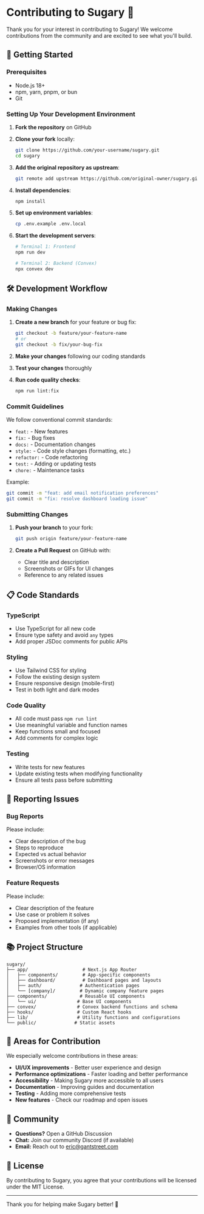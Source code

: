 # Contributing to Sugary 🍭

Thank you for your interest in contributing to Sugary! We welcome contributions from the community and are excited to see what you'll build.

## 🚀 Getting Started

### Prerequisites
- Node.js 18+
- npm, yarn, pnpm, or bun
- Git

### Setting Up Your Development Environment

1. **Fork the repository** on GitHub
2. **Clone your fork** locally:
   ```bash
   git clone https://github.com/your-username/sugary.git
   cd sugary
   ```

3. **Add the original repository as upstream**:
   ```bash
   git remote add upstream https://github.com/original-owner/sugary.git
   ```

4. **Install dependencies**:
   ```bash
   npm install
   ```

5. **Set up environment variables**:
   ```bash
   cp .env.example .env.local
   ```

6. **Start the development servers**:
   ```bash
   # Terminal 1: Frontend
   npm run dev
   
   # Terminal 2: Backend (Convex)
   npx convex dev
   ```

## 🛠️ Development Workflow

### Making Changes

1. **Create a new branch** for your feature or bug fix:
   ```bash
   git checkout -b feature/your-feature-name
   # or
   git checkout -b fix/your-bug-fix
   ```

2. **Make your changes** following our coding standards
3. **Test your changes** thoroughly
4. **Run code quality checks**:
   ```bash
   npm run lint:fix
   ```

### Commit Guidelines

We follow conventional commit standards:

- `feat:` - New features
- `fix:` - Bug fixes
- `docs:` - Documentation changes
- `style:` - Code style changes (formatting, etc.)
- `refactor:` - Code refactoring
- `test:` - Adding or updating tests
- `chore:` - Maintenance tasks

Example:
```bash
git commit -m "feat: add email notification preferences"
git commit -m "fix: resolve dashboard loading issue"
```

### Submitting Changes

1. **Push your branch** to your fork:
   ```bash
   git push origin feature/your-feature-name
   ```

2. **Create a Pull Request** on GitHub with:
   - Clear title and description
   - Screenshots or GIFs for UI changes
   - Reference to any related issues

## 📋 Code Standards

### TypeScript
- Use TypeScript for all new code
- Ensure type safety and avoid `any` types
- Add proper JSDoc comments for public APIs

### Styling
- Use Tailwind CSS for styling
- Follow the existing design system
- Ensure responsive design (mobile-first)
- Test in both light and dark modes

### Code Quality
- All code must pass `npm run lint`
- Use meaningful variable and function names
- Keep functions small and focused
- Add comments for complex logic

### Testing
- Write tests for new features
- Update existing tests when modifying functionality
- Ensure all tests pass before submitting

## 🐛 Reporting Issues

### Bug Reports
Please include:
- Clear description of the bug
- Steps to reproduce
- Expected vs actual behavior
- Screenshots or error messages
- Browser/OS information

### Feature Requests
Please include:
- Clear description of the feature
- Use case or problem it solves
- Proposed implementation (if any)
- Examples from other tools (if applicable)

## 📚 Project Structure

```
sugary/
├── app/                    # Next.js App Router
│   ├── components/         # App-specific components
│   ├── dashboard/          # Dashboard pages and layouts
│   ├── auth/              # Authentication pages
│   └── [company]/         # Dynamic company feature pages
├── components/            # Reusable UI components
│   └── ui/               # Base UI components
├── convex/               # Convex backend functions and schema
├── hooks/                # Custom React hooks
├── lib/                  # Utility functions and configurations
└── public/              # Static assets
```

## 🎯 Areas for Contribution

We especially welcome contributions in these areas:

- **UI/UX improvements** - Better user experience and design
- **Performance optimizations** - Faster loading and better performance
- **Accessibility** - Making Sugary more accessible to all users
- **Documentation** - Improving guides and documentation
- **Testing** - Adding more comprehensive tests
- **New features** - Check our roadmap and open issues

## 💬 Community

- **Questions?** Open a GitHub Discussion
- **Chat:** Join our community Discord (if available)
- **Email:** Reach out to [eric@gantstreet.com](mailto:eric@gantstreet.com)

## 📄 License

By contributing to Sugary, you agree that your contributions will be licensed under the MIT License.

---

Thank you for helping make Sugary better! 🚀